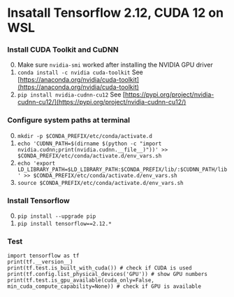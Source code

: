 # Insatall Tensorflow 2.12, CUDA 12 on WSL
### Install CUDA Toolkit and CuDNN
0. Make sure `nvidia-smi` worked after installing the NVIDIA GPU driver
1. `conda install -c nvidia cuda-toolkit` See [https://anaconda.org/nvidia/cuda-toolkit](https://anaconda.org/nvidia/cuda-toolkit)
2. `pip install nvidia-cudnn-cu12` See [https://pypi.org/project/nvidia-cudnn-cu12/](https://pypi.org/project/nvidia-cudnn-cu12/)

### Configure system paths at terminal
0. `mkdir -p $CONDA_PREFIX/etc/conda/activate.d`
1. `echo 'CUDNN_PATH=$(dirname $(python -c "import nvidia.cudnn;print(nvidia.cudnn.__file__)"))' >> $CONDA_PREFIX/etc/conda/activate.d/env_vars.sh`
2. `echo 'export LD_LIBRARY_PATH=$LD_LIBRARY_PATH:$CONDA_PREFIX/lib/:$CUDNN_PATH/lib' >> $CONDA_PREFIX/etc/conda/activate.d/env_vars.sh`
3. `source $CONDA_PREFIX/etc/conda/activate.d/env_vars.sh`

### Install Tensorflow
0. `pip install --upgrade pip`
1. `pip install tensorflow==2.12.*`

### Test
```
import tensorflow as tf
print(tf.__version__)
print(tf.test.is_built_with_cuda()) # check if CUDA is used
print(tf.config.list_physical_devices('GPU')) # show GPU numbers
print(tf.test.is_gpu_available(cuda_only=False, min_cuda_compute_capability=None)) # check if GPU is available
```
